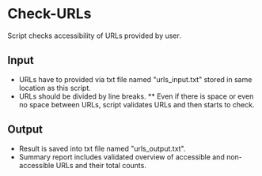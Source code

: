 # Check-URLs
Script checks accessibility of URLs provided by user.

## Input
* URLs have to provided via txt file named "urls_input.txt" stored in same location as this script.
* URLs should be divided by line breaks.
** Even if there is space or even no space between URLs, script validates URLs and then starts to check.

## Output
* Result is saved into txt file named "urls_output.txt".
* Summary report includes validated overview of accessible and non-accessible URLs and their total counts.
